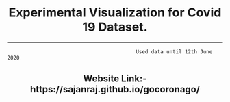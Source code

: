 <h1 align="center"> Experimental Visualization for Covid 19 Dataset.</h1>

------------------------------------------------

                                              Used data until 12th June 2020                                       

<h2 align="center">Website Link:- https://sajanraj.github.io/gocoronago/  <h2>
